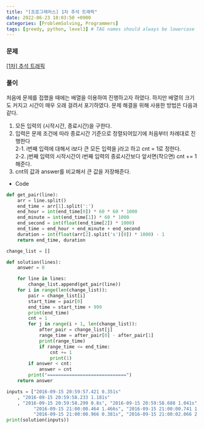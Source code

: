 ```yaml
---
title: "[프로그래머스] 1차 추석 트래픽"
date: 2022-06-23 18:03:50 +0900
categories: [ProblemSolving, Programmers]
tags: [greedy, python, level3] # TAG names should always be lowercase
---
```


### 문제

[[1차] 추석 트래픽](https://programmers.co.kr/learn/courses/30/lessons/17676)

### 풀이

처음에 문제를 접했을 때에는 배열을 이용하여 진행하고자 하였다.
하지만 배열의 크기도 커지고 시간이 매우 오래 걸려서 포기하였다.
문제 해결을 위해 사용한 방법은 다음과 같다.

1.  모든 입력의 (시작시간, 종료시간)을 구한다.
2.  입력은 문제 조건에 따라 종료시간 기준으로 정렬되어있기에 처음부터 차례대로 진행한다  
    2-1. i번째 입력에 대해서 i보다 큰 모든 입력을 j라고 하고 cnt = 1로 정한다.  
    2-2. j번째 입력의 시작시간이 i번째 입력의 종료시간보다 앞서면(작으면) cnt += 1해준다.
3.  cnt의 값과 answer를 비교해서 큰 값을 저장해준다.

- Code

```python
def get_pair(line):
    arr = line.split()
    end_time = arr[1].split(':')
    end_hour = int(end_time[0]) * 60 * 60 * 1000
    end_minute = int(end_time[1]) * 60 * 1000
    end_second = int(float(end_time[2]) * 1000)
    end_time = end_hour + end_minute + end_second
    duration = int(float(arr[2].split('s')[0]) * 1000) - 1
    return end_time, duration

change_list = []

def solution(lines):
    answer = 0

    for line in lines:
        change_list.append(get_pair(line))
    for i in range(len(change_list)):
        pair = change_list[i]
        start_time = pair[0]
        end_time = start_time + 999
        print(end_time)
        cnt = 1
        for j in range(i + 1, len(change_list)):
            after_pair = change_list[j]
            range_time = after_pair[0] - after_pair[1]
            print(range_time)
            if range_time <= end_time:
                cnt += 1
                print(1)
        if answer < cnt:
            answer = cnt
        print("=============================")
    return answer

inputs = ["2016-09-15 20:59:57.421 0.351s"
    , "2016-09-15 20:59:58.233 1.181s"
    , "2016-09-15 20:59:58.299 0.8s", "2016-09-15 20:59:58.688 1.041s", "2016-09-15 20:59:59.591 1.412s",
          "2016-09-15 21:00:00.464 1.466s", "2016-09-15 21:00:00.741 1.581s", "2016-09-15 21:00:00.748 2.31s",
          "2016-09-15 21:00:00.966 0.381s", "2016-09-15 21:00:02.066 2.62s"]
print(solution(inputs))

```
